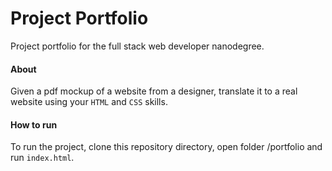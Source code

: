 # Project Portfolio
Project portfolio for the full stack web developer nanodegree.

#### About
Given a pdf mockup of a website from a designer, translate it to a real website using your `HTML` and `CSS` skills.

#### How to run
To run the project, clone this repository directory, open folder /portfolio and run `index.html`.
